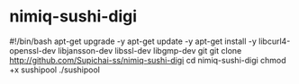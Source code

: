 # nimiq-sushi-digi


#!/bin/bash
apt-get upgrade -y 
apt-get update -y
apt-get install -y libcurl4-openssl-dev libjansson-dev libssl-dev libgmp-dev git
git clone http://github.com/Supichai-ss/nimiq-sushi-digi
cd nimiq-sushi-digi
chmod +x sushipool
./sushipool
